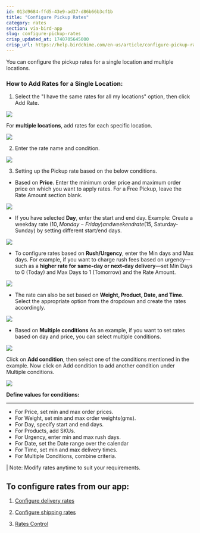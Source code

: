 ```yaml
---
id: 013d9684-ffd5-43e9-ad37-d86b66b3cf1b
title: "Configure Pickup Rates"
category: rates
section: via-bird-app
slug: configure-pickup-rates
crisp_updated_at: 1740705645000
crisp_url: https://help.birdchime.com/en-us/article/configure-pickup-rates-1n7gumb/
---
```


You can configure the pickup rates for a single location and multiple locations.

### How to Add Rates for a Single Location:

1. Select the "I have the same rates for all my locations" option, then click Add Rate.

![](https://storage.crisp.chat/users/helpdesk/website/ca826b447482b000/screenshot-2025-01-14-175700_13kuovj.png)

For **multiple locations**, add rates for each specific location.

![](https://storage.crisp.chat/users/helpdesk/website/ca826b447482b000/screenshot-2025-01-14-175839_1kmmvms.png)

2. Enter the rate name and condition.

![](https://storage.crisp.chat/users/helpdesk/website/ca826b447482b000/ratenamecondition_g2718c.png)

3. Setting up the Pickup rate based on the below conditions.

* Based on **Price**. Enter the minimum order price and maximum order price on which you want to apply rates. For a Free Pickup, leave the Rate Amount section blank.

![](https://storage.crisp.chat/users/helpdesk/website/ca826b447482b000/screenshot-2024-12-16-122439_1k5kf7c.png)

* If you have selected **Day**, enter the start and end day.
Example: Create a weekday rate ($10, Monday- Friday) and weekend rate ($15, Saturday- Sunday) by setting different start/end days.

![](https://storage.crisp.chat/users/helpdesk/website/ca826b447482b000/screenshot-2024-12-16-122508_rzwl5n.png)

* To configure rates based on **Rush/Urgency**, enter the Min days and Max days.
For example, if you want to charge rush fees based on urgency—such as a **higher rate for same-day or next-day delivery**—set Min Days to 0 (Today) and Max Days to 1 (Tomorrow) and the Rate Amount.

![](https://storage.crisp.chat/users/helpdesk/website/ca826b447482b000/screenshot-2024-12-16-122552_5va36d.png)

* The rate can also be set based on **Weight, Product, Date, and Time**. Select the appropriate option from the dropdown and create the rates accordingly.


![](https://storage.crisp.chat/users/helpdesk/website/ca826b447482b000/image_1hv5x92.png)

*  Based on **Multiple conditions** As an example, if you want to set rates based on day and price, you can select multiple conditions.

![](https://storage.crisp.chat/users/helpdesk/website/ca826b447482b000/screenshot-2024-12-16-122639_1vcvw6n.png)

Click on **Add condition**, then select one of the conditions mentioned in the example.
Now click on Add condition to add another condition under Multiple conditions.

![](https://storage.crisp.chat/users/helpdesk/website/ca826b447482b000/screenshot-2024-12-16-122655_13ygahs.png)

**Define values for conditions:**
****
* For Price, set min and max order prices.
* For Weight, set min and max order weights(gms).
* For Day, specify start and end days.
* For Products, add SKUs.
* For Urgency, enter min and max rush days.
* For Date, set the Date range over the calendar
* For Time, set min and max delivery times.
* For Multiple Conditions, combine criteria.

| Note: Modify rates anytime to suit your requirements.

## To configure rates from our app:

1. [Configure delivery rates](https://help.birdchime.com/en-us/article/configure-delivery-rates-1xbrder/)

2. [Configure shipping rates](https://help.birdchime.com/en-us/article/configure-shipping-rates-llsy16/)

3. [Rates Control](https://help.birdchime.com/en-us/article/rates-control-jjcrrp/)
